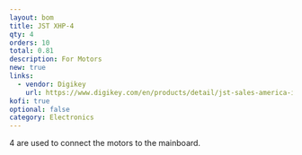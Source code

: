```yaml
---
layout: bom
title: JST XHP-4
qty: 4
orders: 10
total: 0.81
description: For Motors
new: true
links:
  - vendor: Digikey
    url: https://www.digikey.com/en/products/detail/jst-sales-america-inc/XHP-4/683353
kofi: true
optional: false
category: Electronics
---
```

4 are used to connect the motors to the mainboard.